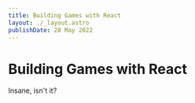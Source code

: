 ```yaml
---
title: Building Games with React
layout: ./_layout.astro
publishDate: 28 May 2022
---
```


# Building Games with React

Insane, isn't it?
